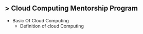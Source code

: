 ## > Cloud Computing Mentorship Program 
- Basic Of Cloud Computing
   - Definition of cloud Computing
